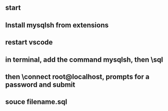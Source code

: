 ## start

## Install mysqlsh from extensions
## restart vscode
## in terminal, add the command mysqlsh, then \sql
## then \connect root@localhost, prompts for a password and submit
## souce filename.sql
